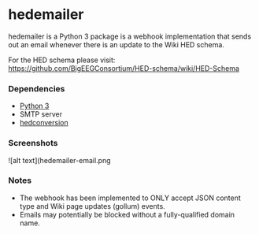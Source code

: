 # hedemailer

hedemailer is a Python 3 package is a webhook implementation that sends out an email whenever there is an update to the Wiki HED schema. 

For the HED schema please visit: <https://github.com/BigEEGConsortium/HED-schema/wiki/HED-Schema>

### Dependencies

* [Python 3](https://www.python.org/downloads/)
* SMTP server
* [hedconversion](../hedconversion)

### Screenshots
![alt text](hedemailer-email.png

### Notes
* The webhook has been implemented to ONLY accept JSON content type and Wiki page updates (gollum) events. 
* Emails may potentially be blocked without a fully-qualified domain name.  
